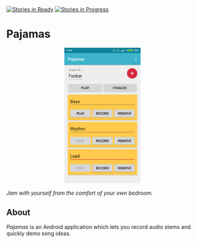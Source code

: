 [![Stories in Ready](https://badge.waffle.io/dstrekelj/Pajamas.svg?label=ready&title=Ready)](http://waffle.io/dstrekelj/Pajamas) [![Stories in Progress](https://badge.waffle.io/dstrekelj/Pajamas.svg?label=in%20progress&title=In%20Progress)](http://waffle.io/dstrekelj/Pajamas)

# Pajamas

<p align="center"><img src="shot08.png" width="200px"/></p>

*Jam with yourself from the comfort of your own bedroom.*

## About

_Pajamas_ is an Android application which lets you record audio stems and quickly demo song ideas.